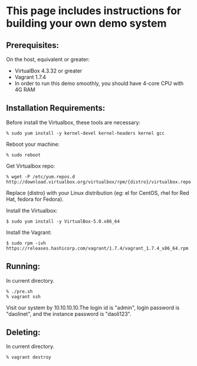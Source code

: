 This page includes instructions for building your own demo system
===========

Prerequisites:
--------------
On the host, equivalent or greater: 
* VirtualBox 4.3.32 or greater
* Vagrant 1.7.4
* In order to run this demo smoothly, you should have 4-core CPU with 4G RAM

Installation Requirements:
--------------------------
Before install the Virtualbox, these tools are necessary:

    % sudo yum install -y kernel-devel kernel-headers kernel gcc

Reboot your machine:

    % sudo reboot

Get Virtualbox repo:

    % wget -P /etc/yum.repos.d http://download.virtualbox.org/virtualbox/rpm/{distro}/virtualbox.repo
  
Replace {distro} with your Linux distribution (eg: el for CentOS, rhel for Red Hat, fedora for Fedora).


Install the Virtualbox:

    $ sudo yum install -y VirtualBox-5.0.x86_64


Install the Vagrant:

    $ sudo rpm -ivh https://releases.hashicorp.com/vagrant/1.7.4/vagrant_1.7.4_x86_64.rpm


Running:
--------
In current directory.

    % ./pre.sh
    % vagrant ssh

Visit our system by 10.10.10.10.The login id is "admin", login password is "daolinet", and the instance password is "daoli123".

Deleting:
-------
In current directory. 

    % vagrant destroy
